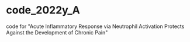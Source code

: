 # code_2022y_A
code for "Acute Inflammatory Response via Neutrophil Activation Protects Against the Development of Chronic Pain"
